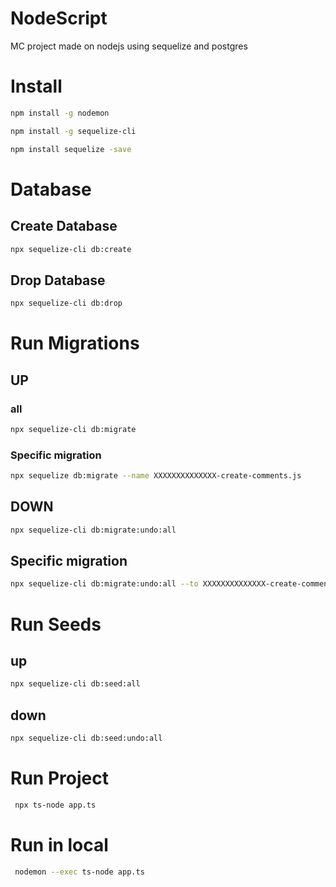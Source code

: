 # NodeScript
MC project made on nodejs using sequelize and postgres

# Install
```sh
npm install -g nodemon

npm install -g sequelize-cli

npm install sequelize -save
```

# Database
## Create Database
```sh
npx sequelize-cli db:create
```

## Drop Database
```sh
npx sequelize-cli db:drop
```

# Run Migrations
## UP
### all
```sh
npx sequelize-cli db:migrate
```
### Specific migration
```sh
npx sequelize db:migrate --name XXXXXXXXXXXXXX-create-comments.js
```

## DOWN
```sh
npx sequelize-cli db:migrate:undo:all
```
## Specific migration
```sh
npx sequelize-cli db:migrate:undo:all --to XXXXXXXXXXXXXX-create-comments.js
```


# Run Seeds
## up
```sh
npx sequelize-cli db:seed:all
```
## down
```sh
npx sequelize-cli db:seed:undo:all
```

# Run Project
```sh
 npx ts-node app.ts
```

# Run in local
```sh
 nodemon --exec ts-node app.ts
```
